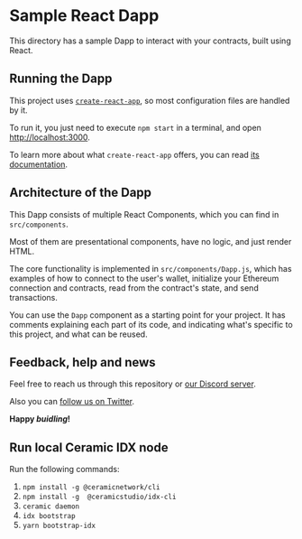 # Sample React Dapp

This directory has a sample Dapp to interact with your contracts, built using
React.

## Running the Dapp

This project uses [`create-react-app`](https://create-react-app.dev/), so most
configuration files are handled by it.

To run it, you just need to execute `npm start` in a terminal, and open
[http://localhost:3000](http://localhost:3000).

To learn more about what `create-react-app` offers, you can read
[its documentation](https://create-react-app.dev/docs/getting-started).

## Architecture of the Dapp

This Dapp consists of multiple React Components, which you can find in
`src/components`.

Most of them are presentational components, have no logic, and just render HTML.

The core functionality is implemented in `src/components/Dapp.js`, which has
examples of how to connect to the user's wallet, initialize your Ethereum
connection and contracts, read from the contract's state, and send transactions.

You can use the `Dapp` component as a starting point for your project. It has
comments explaining each part of its code, and indicating what's specific to
this project, and what can be reused.

## Feedback, help and news

Feel free to reach us through this repository or
[our Discord server](https://invite.gg/HardhatSupport).

Also you can [follow us on Twitter](https://twitter.com/HardhatHQ).

**Happy _buidling_!**


## Run local Ceramic IDX node 

Run the following commands: 

1. `npm install -g @ceramicnetwork/cli`
2. `npm install -g  @ceramicstudio/idx-cli`
3. `ceramic daemon`
4. `idx bootstrap`
5. `yarn bootstrap-idx`

